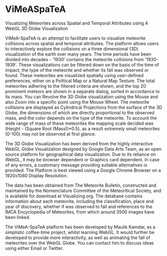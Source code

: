 ViMeASpaTeA
===========

Visualizing Meteorites across Spatial and Temporal Attributes using A WebGL 3D Globe Visualization

ViMeA-SpaTeA is an attempt to facilitate users to visualize meteorite collisions across spatial and temporal attributes. The platform allows users to interactively explore the collisions on a three dimensional (3D) visualization of the earth over many years. The time periods have been divided into decades - '1930' contains the meteorite collisions from '1930-1939'. These visualizations can be filtered down on the basis of the time of impact, the type of the meteorite and whether its fall was observed or found. These meteorites are visualized spatially using user-defined preferences, either on a Political Map or a Natural Map Texture. The total meteorites adhering to the filtered criteria are shown, and the top 20 prominent meteors are shown in a separate dialog, sorted in accordance to its mass. You can Revolve the 3D Globe visualization using the Mouse and also Zoom into a specific point using the Mouse Wheel. The meteorite collisions are displayed as Cylindrical Projections from the surface of the 3D Globe, the dimensions of which are directly proportional to the observed mass, and the color depends on the type of the meteorite. To account the wide range of mass of these meteorites the mapping scale decided was (Height - (Square Root (Mass))*0.5), as a result extremely small meteorites (0-100) may not be observed at first glance.

The 3D Globe Visualization has been derived from the highly interactive WebGL Globe Visualization designed by Google Data Arts Team, as an open source platform for geographical data visualization. Due to its reliance on WebGL, it may be browser dependent or Graphics card dependent. In case of any errors, a customary message providing suitable alternatives is provided. The Platform is best viewed using a Google Chrome Browser on a 1920x1080 Display Resolution.

The data has been obtained from The Meteorite Bulletin, constructed and maintained by the Nomenclature Committee of the Meteoritical Society, and is available for download at Visualizing.org. The database contains information about each meteorite, including the classification, place and year of discovery, whether if was observed to fall and references to the IMCA Encyclopedia of Meteorites, from which around 3500 images have been linked.

The ViMeA-SpaTeA platform has been developed by Maulik Kamdar, as a simplistic coffee-time project, whilst learning WebGL. It would further be developed to provide more interactivity, as well as animating the fall of meteorites over the WebGL Globe. You can contact him to discuss ideas using either Email or Twitter.
